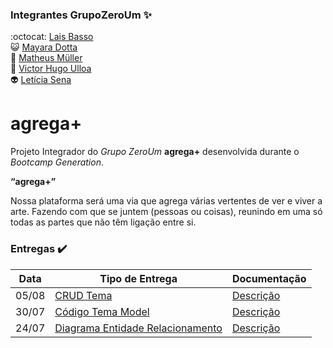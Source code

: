 ### Integrantes GrupoZeroUm :sparkles:
:octocat: [Lais Basso](https://github.com/laisbasso "GitHub")  
:smiley_cat: [Mayara Dotta](https://github.com/DottaMP "GitHub")  
:princess: [Matheus Müller](https://github.com/matheuxmuller "GitHub")  
:bear: [Victor Hugo Ulloa](https://github.com/Victorhup "GitHub")  
:alien: [Letícia Sena](https://github.com/leticia-sena "GitHub")

# agrega+
Projeto Integrador do *Grupo ZeroUm* **agrega+** desenvolvida durante o *Bootcamp Generation*.

**“agrega+”** 

Nossa plataforma será uma via que agrega várias vertentes de ver e viver a arte. Fazendo com que se juntem (pessoas ou coisas), reunindo em uma só todas as partes que não têm ligação entre si.

### Entregas :heavy_check_mark:

| Data | Tipo de Entrega | Documentação |
|------|-----------------|--------------|
|05/08| [CRUD Tema](https://github.com/laisbasso/PI-RedeSocial/commit/e1518cc2e0fae6a28ce606ae6e4493f2b973fea8 "CRUD Tema") | [Descrição](https://github.com/laisbasso/PI-Aorta/blob/master/Entregas/DescricaoTemaModel.md "Descrição CRUD Tema")
|30/07| [Código Tema Model](https://github.com/laisbasso/PI-RedeSocial/blob/master/agrega%2B/agrega/src/main/java/com/redesocial/agrega/model/TemaModel.java "Código Tema Model") | [Descrição](https://github.com/laisbasso/PI-Aorta/blob/master/Entregas/DescricaoTemaModel.md "Descrição Tema Model")
|24/07| [Diagrama Entidade Relacionamento](https://github.com/laisbasso/PI-Aorta/blob/master/DER/PI.%20dbdesigner.pdf "DER") | [Descrição](https://github.com/laisbasso/PI-Aorta/blob/master/DER/DescricaoDER.md "Descrição DER")
